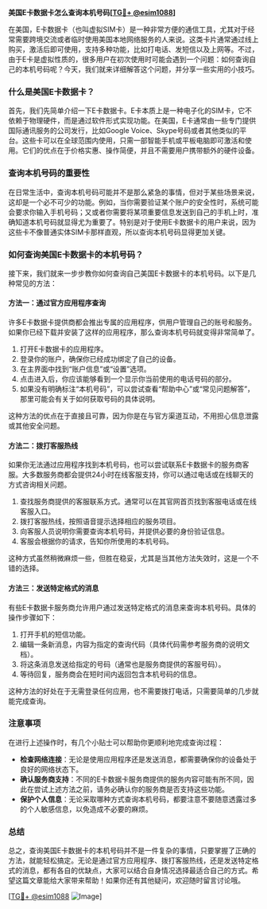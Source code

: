 **美国E卡数据卡怎么查询本机号码[[TG💪+ @esim1088](https://t.me/s/esim1088)]**

在美国，E卡数据卡（也叫虚拟SIM卡）是一种非常方便的通信工具，尤其对于经常需要跨境交流或者临时使用美国本地网络服务的人来说。这类卡片通常通过线上购买，激活后即可使用，支持多种功能，比如打电话、发短信以及上网等。不过，由于E卡是虚拟性质的，很多用户在初次使用时可能会遇到一个问题：如何查询自己的本机号码呢？今天，我们就来详细解答这个问题，并分享一些实用的小技巧。

### 什么是美国E卡数据卡？

首先，我们先简单介绍一下E卡数据卡。E卡本质上是一种电子化的SIM卡，它不依赖于物理硬件，而是通过软件形式实现功能。在美国，E卡通常由一些专门提供国际通讯服务的公司发行，比如Google Voice、Skype号码或者其他类似的平台。这些卡可以在全球范围内使用，只需一部智能手机或平板电脑即可激活和使用。它们的优点在于价格实惠、操作简便，并且不需要用户携带额外的硬件设备。

### 查询本机号码的重要性

在日常生活中，查询本机号码可能并不是那么紧急的事情，但对于某些场景来说，这却是一个必不可少的功能。例如，当你需要验证某个账户的安全性时，系统可能会要求你输入手机号码；又或者你需要将某项重要信息发送到自己的手机上时，准确知道本机号码就显得尤为重要了。特别是对于使用E卡数据卡的用户来说，因为这些卡不像普通实体SIM卡那样直观，所以查询本机号码显得更加关键。

### 如何查询美国E卡数据卡的本机号码？

接下来，我们就来一步步教你如何查询自己美国E卡数据卡的本机号码。以下是几种常见的方法：

#### 方法一：通过官方应用程序查询

许多E卡数据卡提供商都会推出专属的应用程序，供用户管理自己的账号和服务。如果你已经下载并安装了这样的应用程序，那么查询本机号码就变得非常简单了。

1. 打开E卡数据卡的应用程序。
2. 登录你的账户，确保你已经成功绑定了自己的设备。
3. 在主界面中找到“账户信息”或“设置”选项。
4. 点击进入后，你应该能够看到一个显示你当前使用的电话号码的部分。
5. 如果没有明确标注“本机号码”，可以尝试查看“帮助中心”或“常见问题解答”，那里可能会有关于如何获取号码的具体说明。

这种方法的优点在于直接且可靠，因为你是在与官方渠道互动，不用担心信息泄露或其他安全问题。

#### 方法二：拨打客服热线

如果你无法通过应用程序找到本机号码，也可以尝试联系E卡数据卡的服务商客服。大多数服务商都会提供24小时在线客服支持，你可以通过电话或在线聊天的方式咨询相关问题。

1. 查找服务商提供的客服联系方式。通常可以在其官网首页找到客服电话或在线客服入口。
2. 拨打客服热线，按照语音提示选择相应的服务项目。
3. 向客服人员说明你需要查询本机号码，并提供必要的身份验证信息。
4. 客服会根据你的请求，告知你所使用的本机号码。

这种方式虽然稍微麻烦一些，但胜在稳妥，尤其是当其他方法失效时，这是一个不错的选择。

#### 方法三：发送特定格式的消息

有些E卡数据卡服务商允许用户通过发送特定格式的消息来查询本机号码。具体的操作步骤如下：

1. 打开手机的短信功能。
2. 编辑一条新消息，内容为指定的查询代码（具体代码需参考服务商的说明文档）。
3. 将这条消息发送给指定的号码（通常也是服务商提供的客服号码）。
4. 等待回复，服务商会在短时间内返回包含本机号码的信息。

这种方法的好处在于无需登录任何应用，也不需要拨打电话，只需要简单的几步就能完成查询。

### 注意事项

在进行上述操作时，有几个小贴士可以帮助你更顺利地完成查询过程：

- **检查网络连接**：无论是使用应用程序还是发送消息，都需要确保你的设备处于良好的网络状态下。
- **确认服务商支持**：不同的E卡数据卡服务商提供的服务内容可能有所不同，因此在尝试上述方法之前，请务必确认你的服务商是否支持这些功能。
- **保护个人信息**：无论采取哪种方式查询本机号码，都要注意不要随意透露过多的个人敏感信息，以免造成不必要的麻烦。

### 总结

总之，查询美国E卡数据卡的本机号码并不是一件复杂的事情，只要掌握了正确的方法，就能轻松搞定。无论是通过官方应用程序、拨打客服热线，还是发送特定格式的消息，都有各自的优缺点，大家可以结合自身情况选择最适合自己的方式。希望这篇文章能给大家带来帮助！如果你还有其他疑问，欢迎随时留言讨论哦。

[[TG💪+ @esim1088](https://t.me/s/esim1088) ![Image](https://i.postimg.cc/4NQfJmqS/Snipaste-2025-05-13-00-14-12.png)]